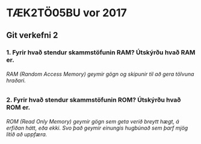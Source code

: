 <h1>TÆK2TÖ05BU vor 2017</h1>
<h2>Git verkefni 2</h2>
<h3>1. Fyrir hvað stendur skammstöfunin RAM? Útskýrðu hvað RAM er.</h3>
<h6>RAM (Random Access Memory) geymir gögn og skipunir til að gera tölvuna hraðari.</h6>
<h3>2. Fyrir hvað stendur skammstöfunin ROM? Útskýrðu hvað ROM er.</h3>
<h6>ROM (Read Only Memory) geymir gögn sem geta verið breytt hægt, á erfiðan hátt, eða ekki. Svo það geymir einungis hugbúnað sem þarf mjög lítið að uppfæra.</h6>
